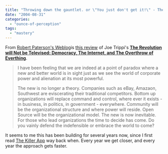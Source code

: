 ```yaml
---
title: "Throwing down the gauntlet. or \"You just don't get it!\" - The Gospel according to Joe Trippi"
date: "2004-08-31"
categories: 
  - "ounce-of-perception"
tags: 
  - "mastery"
---
```


From [Robert Paterson's Weblog](http://smartpei.typepad.com/robert_patersons_weblog/)is [this review](http://smartpei.typepad.com/robert_patersons_weblog/2004/08/throwing_down_t.html) of Joe Trippi's **[The Revolution will Not be Televised: Democracy, The Internet, and The Overthrow of Everthing](http://www.amazon.com/exec/obidos/ASIN/0060761555/gbrettmiller-20)**.

> I have been feeling that we are indeed at a point of paradox where a new and better world is in sight just as we see the world of corporate power and alienation at its most powerful.  
>   
> The new is no longer a theory. Companies such as eBay, Amazaon, Southwest are eviscerating their traditional competitors. Bottom up organizations will replace command and control, where ever it exists - in business, in politics, in government - everywhere. Community will be the organizational structure and where power will reside. Open Source will be the organizational model. The new is now inevitable. For those who lead organizations the time to decide has come. Do you vainly defend the indefensible or embrace the world to come?

It seems to me this has been building for several years now, since I first read [The Killer App](http://www.amazon.com/exec/obidos/ASIN/087584801X/gbrettmiller-20) way back when. Every year we get closer, and every year the approach gets faster.

